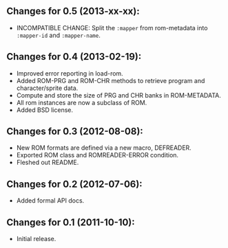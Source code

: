 ## Changes for 0.5 (2013-xx-xx):

* INCOMPATIBLE CHANGE: Split the `:mapper` from rom-metadata into
  `:mapper-id` and `:mapper-name`.

## Changes for 0.4 (2013-02-19):

* Improved error reporting in load-rom.
* Added ROM-PRG and ROM-CHR methods to retrieve program and character/sprite data.
* Compute and store the size of PRG and CHR banks in ROM-METADATA.
* All rom instances are now a subclass of ROM.
* Added BSD license.

## Changes for 0.3 (2012-08-08):

* New ROM formats are defined via a new macro, DEFREADER.
* Exported ROM class and ROMREADER-ERROR condition.
* Fleshed out README.

## Changes for 0.2 (2012-07-06):

* Added formal API docs.

## Changes for 0.1 (2011-10-10):

* Initial release.
